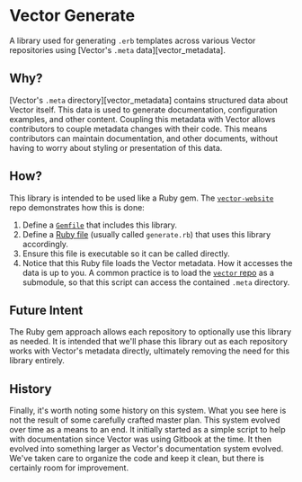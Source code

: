 # Vector Generate

A library used for generating `.erb` templates across various Vector
repositories using [Vector's `.meta` data][vector_metadata].

## Why?

[Vector's `.meta` directory][vector_metadata] contains structured data about
Vector itself. This data is used to generate documentation, configuration
examples, and other content. Coupling this metadata with Vector allows
contributors to couple metadata changes with their code. This means contributors
can maintain documentation, and other documents, without having to worry about
styling or presentation of this data.

## How?

This library is intended to be used like a Ruby gem. The
[`vector-website`][vector_website_repo] repo demonstrates how this is done:

1. Define a [`Gemfile`][vector_website_gemfile] that includes this library.
2. Define a [Ruby file][vector_website_generate] (usually called `generate.rb`)
   that uses this library accordingly.
3. Ensure this file is executable so it can be called directly.
4. Notice that this Ruby file loads the Vector metadata. How it accesses the
   data is up to you. A common practice is to load the
   [`vector` repo][vector_repo] as a submodule, so that this script can access
   the contained `.meta` directory.

## Future Intent

The Ruby gem approach allows each repository to optionally use this library as
needed. It is intended that we'll phase this library out as each repository
works with Vector's metadata directly, ultimately removing the need for this
library entirely.

## History

Finally, it's worth noting some history on this system. What you see here is
not the result of some carefully crafted master plan. This system evolved over
time as a means to an end. It initially started as a simple script to help with
documentation since Vector was using Gitbook at the time. It then evolved into
something larger as Vector's documentation system evolved. We've taken care to
organize the code and keep it clean, but there is certainly room for
improvement.

[vector_metdata]: https://github.com/timberio/vector/tree/master/.meta
[vector_repo]: https://github.com/timberio/vector
[vector_website_gemfile]: https://github.com/timberio/vector-website/blob/master/scripts/Gemfile
[vector_website_generate]: https://github.com/timberio/vector-website/blob/master/scripts/generate.rb
[vector_website_repo]: https://github.com/timberio/vector-website